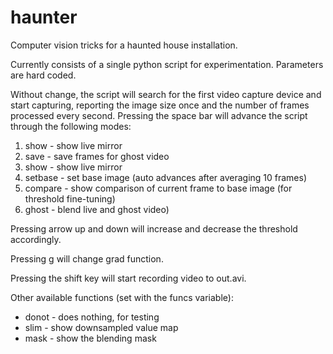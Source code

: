 haunter
=======

Computer vision tricks for a haunted house installation.

Currently consists of a single python script for experimentation. Parameters are hard coded.

Without change, the script will search for the first video capture device and start capturing, reporting the image size
once and the number of frames processed every second. Pressing the space bar will advance the script through the
following modes:

1. show - show live mirror
2. save - save frames for ghost video
3. show - show live mirror
4. setbase - set base image (auto advances after averaging 10 frames)
5. compare - show comparison of current frame to base image (for threshold fine-tuning)
6. ghost - blend live and ghost video)

Pressing arrow up and down will increase and decrease the threshold accordingly.

Pressing g will change grad function.

Pressing the shift key will start recording video to out.avi.

Other available functions (set with the funcs variable):
* donot - does nothing, for testing
* slim - show downsampled value map
* mask - show the blending mask

